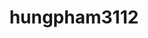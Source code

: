 ---
title: hungpham3112
github: https://github.com/hungpham3112
mode: dark
transition: 1s
score: 76.6
archetype:
- Badges | Tags | Icons
---